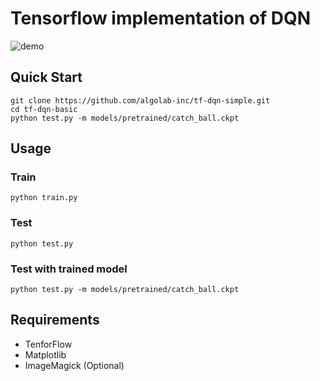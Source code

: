 # Tensorflow implementation of DQN
![demo](https://raw.githubusercontent.com/algolab-inc/tf-dqn-simple/master/demo-catch_ball.gif)

## Quick Start
```
git clone https://github.com/algolab-inc/tf-dqn-simple.git
cd tf-dqn-basic
python test.py -m models/pretrained/catch_ball.ckpt
```

## Usage
### Train
```
python train.py
```

### Test
```
python test.py
```

### Test with trained model
```
python test.py -m models/pretrained/catch_ball.ckpt
```

## Requirements
* TenforFlow
* Matplotlib
* ImageMagick (Optional)
